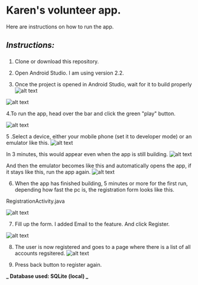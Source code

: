 
# Karen's volunteer app. 
Here are instructions on how to run the app.

## *Instructions:*
###
1. Clone or download this repository.

2. Open Android Studio. I am using version 2.2.

3. Once the project is opened in Android Studio, wait for it to build properly 
![alt text](http://i65.tinypic.com/tak18o.jpg)


![alt text](http://i64.tinypic.com/ei61af.jpg)


4.To run the app, head over the bar and click the green "play" button.

 ![alt text](http://i65.tinypic.com/2940ylh.jpg)
 
 
5 .Select a device, either your mobile phone (set it to developer mode) or an emulator like this.
![alt text](http://i65.tinypic.com/2virvit.jpg)

In 3 minutes, this would appear even when the app is still building.
![alt text](http://i63.tinypic.com/2sbpcno.jpg)

And then the emulator becomes like this and automatically opens the app, if it stays like this, run the app again.
![alt text](http://i66.tinypic.com/j7u3va.jpg)

6. When the app has finished building, 5 minutes or more for the first run, depending how fast the pc is, the registration form looks like this.

RegistrationActivity.java

![alt text](http://i63.tinypic.com/2j5cqs2.jpg)


7. Fill up the form. I added Email to the feature. And click Register.

![alt text](http://i68.tinypic.com/2hwzj89.jpg)


8. The user is now registered and goes to a page where there is a list of all accounts regsitered. 
![alt text](http://i67.tinypic.com/k19qoh.jpg)

9. Press back button to register again.

**_ Database used: SQLite (local)  _** 
